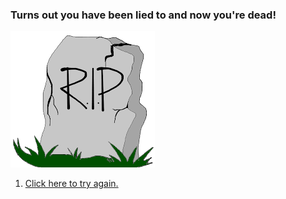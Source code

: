### Turns out you have been lied to and now you're dead!

![rip](images/rip.png)

1. [Click here to try again.](halloween.md)